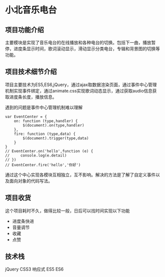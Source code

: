 # 小北音乐电台

## 项目功能介绍

主要模块是实现了音乐电台的在线播放和各种电台的切换。包括下一曲，播放暂停，进度条显示时间，歌词滚动显示，滑动显示分类电台，专辑和背景图的切换等功能。

## 项目技术细节介绍

项目主要技术为ES5,ES6,jQuery，通过ajax取数据渲染页面，通过事件中心管理机制实现事件绑定，通过animate.css实现歌词动态显示，通过获取audio信息获取进度条长度，播放信息。

遇到的问题是事件中心管理机制难以理解
```
var EventCenter = {
    on: function (type,handler) {
        $(document).on(type,handler)
    },
    fire: function (type,data) {
        $(document).trigger(type,data)
    }
}
// EventCenter.on('hello',function (e) {
//     console.log(e.detail)
// })
// EventCenter.fire('hello','你好')
```
通过这个中心实现各模块互相独立，互不影响。解决的方法是了解了自定义事件以及面向对象的代码写法。

## 项目收货

这个项目耗时不久，做得比较一般，日后可以找时间实现以下功能

- 进度条快进
- 音量调节
- 收藏
- 点赞

## 技术栈

jQuery CSS3 响应式 ES5 ES6 
